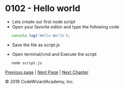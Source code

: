 # 0102 - Hello world

- Lets create our first node script
- Open your favorite editor and type the following code

```js
   console.log('Hello World');
```
- Save the file as script.js

- Open terminal/cmd and Execute the script
```bash
   node script.js
```


[Previous page](/Chapters/01-Basics/0101-Installation.md) | [Next Page](/Chapters/01-Basics/0103-NodeProject.md) | [Next Chapter](/Chapters/02-NodeFundamentals)

&copy; 2018 CodeWizardAcademy, Inc.

